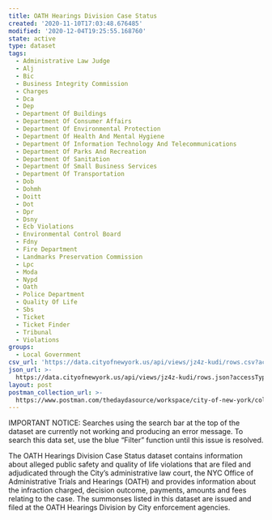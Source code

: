 ```yaml
---
title: OATH Hearings Division Case Status
created: '2020-11-10T17:03:48.676485'
modified: '2020-12-04T19:25:55.168760'
state: active
type: dataset
tags:
  - Administrative Law Judge
  - Alj
  - Bic
  - Business Integrity Commission
  - Charges
  - Dca
  - Dep
  - Department Of Buildings
  - Department Of Consumer Affairs
  - Department Of Environmental Protection
  - Department Of Health And Mental Hygiene
  - Department Of Information Technology And Telecommunications
  - Department Of Parks And Recreation
  - Department Of Sanitation
  - Department Of Small Business Services
  - Department Of Transportation
  - Dob
  - Dohmh
  - Doitt
  - Dot
  - Dpr
  - Dsny
  - Ecb Violations
  - Environmental Control Board
  - Fdny
  - Fire Department
  - Landmarks Preservation Commission
  - Lpc
  - Moda
  - Nypd
  - Oath
  - Police Department
  - Quality Of Life
  - Sbs
  - Ticket
  - Ticket Finder
  - Tribunal
  - Violations
groups:
  - Local Government
csv_url: 'https://data.cityofnewyork.us/api/views/jz4z-kudi/rows.csv?accessType=DOWNLOAD'
json_url: >-
  https://data.cityofnewyork.us/api/views/jz4z-kudi/rows.json?accessType=DOWNLOAD
layout: post
postman_collection_url: >-
  https://www.postman.com/thedaydasource/workspace/city-of-new-york/collection/15909983-85475362-c812-4006-baf2-6bfd3dde1354
---
```

IMPORTANT NOTICE: Searches using the search bar at the top of the dataset are currently not working and producing an error message. To search this data set, use the blue “Filter” function until this issue is resolved. 

The OATH Hearings Division Case Status dataset contains information about alleged public safety and quality of life violations that are filed and adjudicated through the City’s administrative law court, the NYC Office of Administrative Trials and Hearings (OATH) and provides information about the infraction charged, decision outcome, payments, amounts and fees relating to the case. The summonses listed in this dataset are issued and filed at the OATH Hearings Division by City enforcement agencies.
